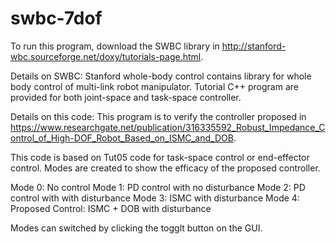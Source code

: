 # swbc-7dof
To run this program, download the SWBC library in http://stanford-wbc.sourceforge.net/doxy/tutorials-page.html.

Details on SWBC: Stanford whole-body control contains library for whole body control of multi-link robot manipulator. Tutorial C++ program are provided for both joint-space and task-space controller.

Details on this code: This program is to verify the controller proposed in https://www.researchgate.net/publication/316335592_Robust_Impedance_Control_of_High-DOF_Robot_Based_on_ISMC_and_DOB.

This code is based on Tut05 code for task-space control or end-effector control. Modes are created to show the efficacy of the proposed controller.

Mode 0: No control
Mode 1: PD control with no disturbance
Mode 2: PD control with with disturbance
Mode 3: ISMC with disturbance
Mode 4: Proposed Control: ISMC + DOB with disturbance

Modes can switched by clicking the togglt button on the GUI. 
